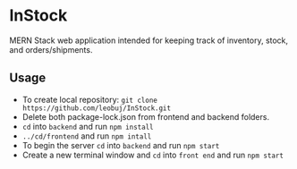 # InStock
MERN Stack web application intended for keeping track of inventory, stock, and orders/shipments.

## Usage
- To create local repository: ```git clone https://github.com/leobuj/InStock.git```
- Delete both package-lock.json from frontend and backend folders.
- ```cd``` into ```backend``` and run ```npm install```
- ```../cd/frontend``` and run ```npm intall```
- To begin the server ```cd``` into ```backend``` and run ```npm start```
- Create a new terminal window and ```cd``` into ```front end``` and run ```npm start```
